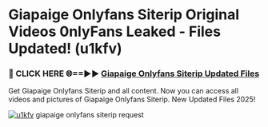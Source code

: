 # Giapaige Onlyfans Siterip Original Videos 0nlyFans Leaked - Files Updated! (u1kfv)

<h3>🔴 CLICK HERE 🌐==►► <a href="https://tinyurl.com/2jnfzry5" rel="nofollow">Giapaige Onlyfans Siterip Updated Files</a></h3>

Get Giapaige Onlyfans Siterip and all content. Now you can access all videos and pictures of Giapaige Onlyfans Siterip. New Updated Files 2025!

[![u1kfv](https://i.imgur.com/GyGTBgg.gif)](https://tinyurl.com/2jnfzry5)
giapaige onlyfans siterip request